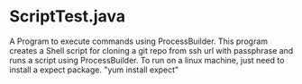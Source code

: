 # ScriptTest.java
A Program to execute commands using ProcessBuilder.
This program creates a Shell script for cloning a git repo from ssh url with passphrase and runs a script using ProcessBuilder.
To run on a linux machine, just need to install a expect package.
"yum install expect"

